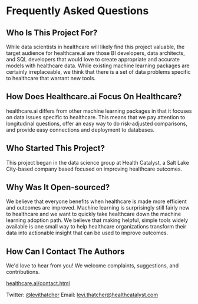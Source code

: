 # Frequently Asked Questions

## Who Is This Project For?

While data scientists in healthcare will likely find this project
valuable, the target audience for healthcare.ai are those BI developers,
data architects, and SQL developers that would love to create
appropriate and accurate models with healthcare data. While existing
machine learning packages are certainly irreplaceable, we think that
there is a set of data problems specific to healthcare that warrant new
tools.

## How Does Healthcare.ai Focus On Healthcare?

healthcare.ai differs from other machine learning packages in that it
focuses on data issues specific to healthcare. This means that we pay
attention to longitudinal questions, offer an easy way to do
risk-adjusted comparisons, and provide easy connections and deployment
to databases.

## Who Started This Project?

This project began in the data science group at Health Catalyst, a Salt
Lake City-based company based focused on improving healthcare outcomes.

## Why Was It Open-sourced?

We believe that everyone benefits when healthcare is made more efficient
and outcomes are improved. Machine learning is surprisingly still fairly
new to healthcare and we want to quickly take healthcare down the
machine learning adoption path. We believe that making helpful, simple
tools widely available is one small way to help healthcare organizations
transform their data into actionable insight that can be used to improve
outcomes.

## How Can I Contact The Authors

We'd love to hear from you! We welcome complaints, suggestions, and
contributions.

[healthcare.ai/contact.html](healthcare.ai/contact.html)

Twitter: [@levithatcher](https://twitter.com/levithatcher) Email:
[<levi.thatcher@healthcatalyst.com>](mailto:levi.thatcher@healthcatalyst.com)
